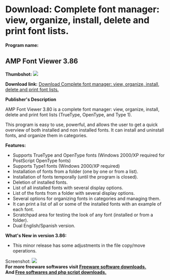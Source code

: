 # Download: Complete font manager: view, organize, install, delete and print font lists.

**Program name:**

## AMP Font Viewer 3.86

  
**Thumbshot:** ![](http://www.freewarefiles.com/screenshot/ampfontviewer_md.gif)   
  
**Download link:** [Download Complete font manager: view, organize, install, delete and print font lists.](http://freesoftwares.boysofts.com/AMP-Font-Viewer_program_34981.html)  
  


**Publisher's Description**  
  


AMP Font Viewer 3.80 is a complete font manager: view, organize, install, delete and print font lists (TrueType, OpenType, and Type 1). 

This program is easy to use, powerful, and allows the user to get a quick overview of both installed and non installed fonts. It can install and uninstall fonts, and organize them in categories. 

**Features:**

  * Supports TrueType and OpenType fonts (Windows 2000/XP required for PostScript OpenType fonts) 
  * Supports Type1 fonts (Windows 2000/XP required) 
  * Installation of fonts from a folder (one by one or from a list). 
  * Installation of fonts temporally (until the program is closed). 
  * Deletion of installed fonts. 
  * List of all installed fonts with several display options. 
  * List of the fonts from a folder with several display options. 
  * Several options for organizing fonts in categories and managing them. 
  * It can print a list of all or some of the installed fonts with an example of each font. 
  * Scratchpad area for testing the look of any font (installed or from a folder). 
  * Dual English/Spanish version. 

**What's New in version 3.86:**

  * This minor release has some adjustments in the file copy/move operations. 

  
  
Screenshot: ![](http://www.freewarefiles.com/screenshot/ampfontviewer.gif)   
**For more freeware softwares visit [Freeware software downloads.](http://freesoftwares.boysofts.com/)**   
**And [Free softwares and php script downloads.](http://www.boysofts.com/)**
